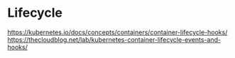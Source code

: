 # Lifecycle

https://kubernetes.io/docs/concepts/containers/container-lifecycle-hooks/
https://thecloudblog.net/lab/kubernetes-container-lifecycle-events-and-hooks/